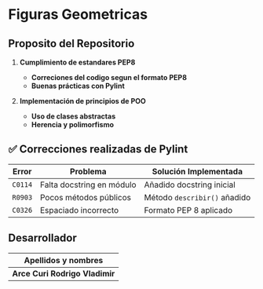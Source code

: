 # Figuras Geometricas

## Proposito del Repositorio
1. **Cumplimiento de estandares PEP8**
    - **Correciones del codigo segun el formato PEP8**
    - **Buenas prácticas con Pylint**

2. **Implementación de principios de POO**
    - **Uso de clases abstractas**
    - **Herencia y polimorfismo**

    
## ✅ Correcciones realizadas de Pylint
| Error | Problema | Solución Implementada |
|-------|----------|-----------------------|
| `C0114` | Falta docstring en módulo | Añadido docstring inicial |
| `R0903` | Pocos métodos públicos | Método `describir()` añadido |
| `C0326` | Espaciado incorrecto | Formato PEP 8 aplicado |

## Desarrollador

| Apellidos y nombres            |
|--------------------------------|
| **Arce Curi Rodrigo Vladimir** |
